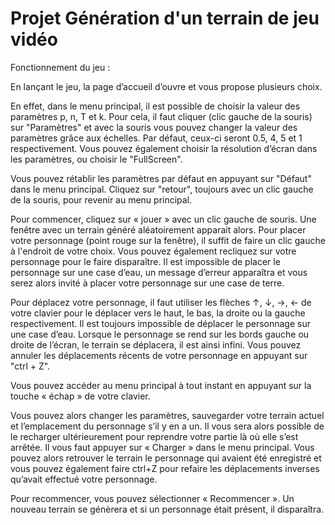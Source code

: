 # Projet Génération d'un terrain de jeu vidéo

Fonctionnement du jeu :

  En lançant le jeu, la page d’accueil d’ouvre et vous propose plusieurs choix.

  En effet, dans le menu principal, il est possible de choisir la valeur des paramètres p, n, T et k. Pour cela, il faut cliquer (clic gauche de la souris) sur "Paramètres" et avec la souris vous pouvez changer la valeur des paramètres grâce aux échelles. Par défaut, ceux-ci seront 0.5, 4, 5 et 1 respectivement. 
  Vous pouvez également choisir la résolution d’écran dans les paramètres, ou choisir le "FullScreen".
  
  Vous pouvez rétablir les paramètres par défaut en appuyant sur "Défaut" dans le menu principal.
  Cliquez sur "retour", toujours avec un clic gauche de  la souris, pour revenir au menu principal. 

  Pour commencer, cliquez sur « jouer » avec un clic gauche de souris. Une fenêtre avec un terrain généré aléatoirement apparait alors. Pour placer votre personnage (point rouge sur la fenêtre), il suffit de faire un clic gauche à l'endroit de votre choix. Vous pouvez également recliquez sur votre personnage pour le faire disparaître.
Il est impossible de placer le personnage sur une case d’eau, un message d’erreur apparaîtra et vous serez alors invité à placer votre personnage sur une case de terre. 

  Pour déplacez votre personnage, il faut utiliser les flèches ↑, ↓, →, ← de votre clavier pour le déplacer vers le haut, le bas, la droite ou la gauche respectivement. Il est toujours impossible de déplacer le personnage sur une case d’eau. Lorsque le personnage se rend sur les bords gauche ou droite de l’écran, le terrain se déplacera, il est ainsi infini. Vous pouvez annuler les déplacements récents de votre personnage en appuyant sur "ctrl + Z".

  Vous pouvez accéder au menu principal à tout instant en appuyant sur la touche « échap » de votre clavier. 
  
  Vous pouvez alors changer les paramètres, sauvegarder votre terrain actuel et l’emplacement du personnage s’il y en a un. Il vous sera alors possible de le recharger ultérieurement pour reprendre votre partie là où elle s’est arrêtée. Il vous faut appuyer sur « Charger » dans le menu principal. Vous pouvez alors retrouver le terrain le personnage qui avaient été enregistré et vous pouvez également faire ctrl+Z pour refaire les déplacements inverses qu’avait effectué votre personnage.
  
Pour recommencer, vous pouvez sélectionner « Recommencer ». Un nouveau terrain se génèrera et si un personnage était présent, il disparaîtra.  


